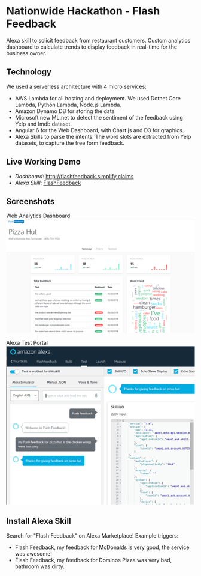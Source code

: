 Nationwide Hackathon - Flash Feedback
=====================================

Alexa skill to solicit feedback from restaurant customers. Custom analytics dashboard to calculate trends to display feedback in real-time for the business owner.

Technology
------

We used a serverless architecture with 4 micro services:

- AWS Lambda for all hosting and deployment. We used Dotnet Core Lambda, Python Lambda, Node.js Lambda.
- Amazon Dynamo DB for storing the data
- Microsoft new ML.net to detect the sentiment of the feedback using Yelp and Imdb dataset.
- Angular 6 for the Web Dashboard, with Chart.js and D3 for graphics. 
- Alexa Skills to parse the intents. The word slots are extracted from Yelp datasets, to capture the free form feedback.

Live Working Demo
-----
- *Dashboard*: http://flashfeedback.simplify.claims
- *Alexa Skill*: [FlashFeedback](https://www.amazon.com/s/ref=nb_sb_noss?url=search-alias%3Dalexa-skills&field-keywords=FlashFeedback)

Screenshots
------
Web Analytics Dashboard
![dashboard](https://github.com/teamhackarama/hackarama/raw/master/screenshots/dashboard.png "Dashboard")

Alexa Test Portal
![alexa](https://github.com/teamhackarama/hackarama/raw/master/screenshots/alexa.png "Alexa")

Install Alexa Skill
-----
Search for "Flash Feedback" on Alexa Marketplace! Example triggers:

- Flash Feedback, my feedback for McDonalds is very good, the service was awesome!
- Flash Feedback, my feedback for Dominos Pizza was very bad, bathroom was dirty.
